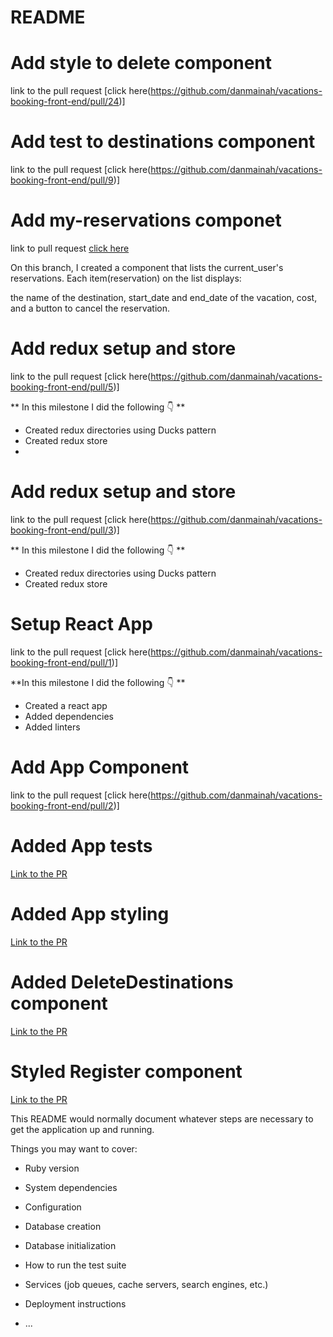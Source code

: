 # README

# Add style to delete component
link to the pull request [click here(https://github.com/danmainah/vacations-booking-front-end/pull/24)]
# Add test to destinations component
link to the pull request [click here(https://github.com/danmainah/vacations-booking-front-end/pull/9)]

# Add my-reservations componet

link to pull request [click here](https://github.com/danmainah/vacations-booking-front-end/pull/11)

On this branch, I created a component that lists the current_user's reservations.
Each item(reservation) on the list displays:

the name of the destination,
start_date and end_date of the vacation,
cost, and
a button to cancel the reservation.

# Add redux setup and store
link to the pull request [click here(https://github.com/danmainah/vacations-booking-front-end/pull/5)]

** In this milestone I did the following 👇 **

- Created redux directories using Ducks pattern
- Created redux store
- 
# Add redux setup and store
link to the pull request [click here(https://github.com/danmainah/vacations-booking-front-end/pull/3)]

** In this milestone I did the following 👇 **

- Created redux directories using Ducks pattern
- Created redux store
  
# Setup React App
 link to the pull request [click here(https://github.com/danmainah/vacations-booking-front-end/pull/1)]

**In this milestone I did the following 👇 **

- Created a react app
- Added dependencies
- Added linters

# Add App Component
 link to the pull request [click here(https://github.com/danmainah/vacations-booking-front-end/pull/2)]
 
# Added App tests
 [Link to the PR](https://github.com/danmainah/vacations-booking-front-end/pull/12)
 
 # Added App styling
 [Link to the PR](https://github.com/danmainah/vacations-booking-front-end/pull/4)
 
# Added DeleteDestinations component
[Link to the PR](https://github.com/danmainah/vacations-booking-front-end/pull/10)

# Styled Register component 
[Link to the PR](https://github.com/danmainah/vacations-booking-front-end/pull/18)

This README would normally document whatever steps are necessary to get the
application up and running.

Things you may want to cover:
                                     
* Ruby version

* System dependencies

* Configuration

* Database creation

* Database initialization

* How to run the test suite             
                             
* Services (job queues, cache servers, search engines, etc.)

* Deployment instructions

* ...
